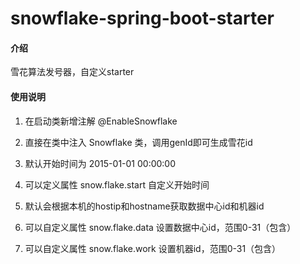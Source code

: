 # snowflake-spring-boot-starter

#### 介绍
雪花算法发号器，自定义starter



#### 使用说明

1. 在启动类新增注解 @EnableSnowflake 
2. 直接在类中注入 Snowflake 类，调用genId即可生成雪花id

3. 默认开始时间为 2015-01-01 00:00:00 
4. 可以定义属性 snow.flake.start 自定义开始时间
5. 默认会根据本机的hostip和hostname获取数据中心id和机器id

6. 可以自定义属性 snow.flake.data 设置数据中心id，范围0-31（包含）
7. 可以自定义属性 snow.flake.work 设置机器id，范围0-31（包含）



